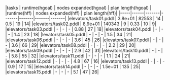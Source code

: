 |tasks | runtime(hgoal) | nodes expanded(hgoal) | plan length(hgoal) | |runtime(hff) | nodes expanded(hff) | plan length(hff)|
|-----|------|-------|-------|-------|-------|-------|
|elevators/task01.pddl | 3.8e+01 | 82553 | 14 | 0.5 | 19 | 14|
|elevators/task02.pddl | 8.9e+01 | 140343 | 9 | 0.33 | 10 | 9|
|elevators/task03.pddl | - | - | - | 0.88 | 27 | 18|
|elevators/task04.pddl | - | - | - | 1.4 | 23 | 18|
|levators/task05.pddl | - | - | - | 1.5 | 34 | 21|
|elevators/task06.pddl | - | - | - | 3.6 | 45 | 26|
|elevators/task07.pddl | - | - | - | 3.6 | 66 | 29|
|elevators/task08.pddl | - | - | - | 2.2 | 29 | 20|
|elevators/task09.pddl | - | - | - | 2.9 | 42 | 31|
|elevators/task10.pddl | - | - | - | 5.8 | 55 | 32|
|elevators/task11.pddl | - | - | - | 1.1 | 24 | 21|
|elevators/task12.pddl | - | - | - | 4.8 | 67 | 16|
|elevators/task13.pddl | - | - | - | 0.9 | 17 | 15|
|elevators/task14.pddl | - | - | - | 1.5e+01 | 135 | 25|
|elevators/task15.pddl | - | - | - | 5.1 | 47 | 26|
